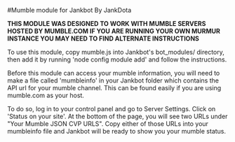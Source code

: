 #Mumble module for Jankbot
By JankDota

**THIS MODULE WAS DESIGNED TO WORK WITH MUMBLE SERVERS HOSTED BY MUMBLE.COM
IF YOU ARE RUNNING YOUR OWN MURMUR INSTANCE YOU MAY NEED TO FIND ALTERNATE
INSTRUCTIONS**

To use this module, copy mumble.js into Jankbot's bot_modules/ directory, then
add it by running 'node config module add' and follow the instructions.

Before this module can access your mumble information, you will need to make a
file called 'mumbleinfo' in your Jankbot folder which contains the API url for
your mumble channel. This can be found easily if you are using mumble.com as
your host.

To do so, log in to your control panel and go to Server Settings. Click on
'Status on your site'. At the bottom of the page, you will see two URLs under
"Your Mumble JSON CVP URLS". Copy either of those URLs into your mumbleinfo file
and Jankbot will be ready to show you your mumble status.
